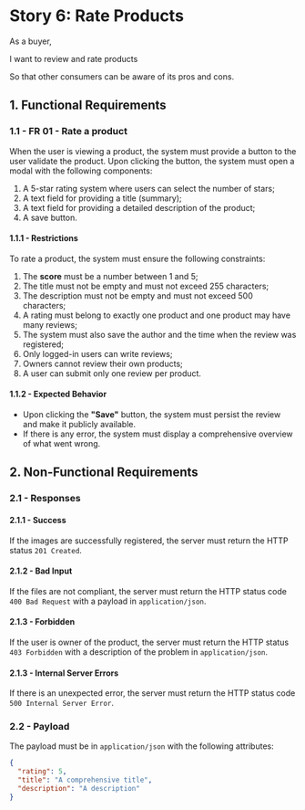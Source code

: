 # Story 6: Rate Products
As a buyer, 

I want to review and rate products

So that other consumers can be aware of its pros and cons.

## 1. Functional Requirements
### 1.1 - FR 01 - Rate a product
When the user is viewing a product, the system must provide a button to the user validate the product.
Upon clicking the button, the system must open a modal with the following components:
1. A 5-star rating system where users can select the number of stars;
2. A text field for providing a title (summary);
3. A text field for providing a detailed description of the product;
4. A save button.

#### 1.1.1 - Restrictions
To rate a product, the system must ensure the following constraints:
1. The **score** must be a number between 1 and 5;
2. The title must not be empty and must not exceed 255 characters;
3. The description must not be empty and must not exceed 500 characters;
4. A rating must belong to exactly one product and one product may have many reviews;
5. The system must also save the author and the time when the review was registered;
6. Only logged-in users can write reviews;
7. Owners cannot review their own products;
8. A user can submit only one review per product.

#### 1.1.2 - Expected Behavior
- Upon clicking the **"Save"** button, the system must persist the review and make it publicly available.
- If there is any error, the system must display a comprehensive overview of what went wrong.

## 2. Non-Functional Requirements
### 2.1 - Responses
#### 2.1.1 - Success
If the images are successfully registered, the server must return the HTTP status `201 Created`.

#### 2.1.2 - Bad Input
If the files are not compliant, the server must return the HTTP status code `400 Bad Request` with a payload in `application/json`.

#### 2.1.3 - Forbidden
If the user is owner of the product, the server must return the HTTP status `403 Forbidden` with a description of the problem in `application/json`.

#### 2.1.3 - Internal Server Errors
If there is an unexpected error, the server must return the HTTP status code `500 Internal Server Error`.

### 2.2 - Payload
The payload must be in `application/json` with the following attributes:
```json
{
  "rating": 5,
  "title": "A comprehensive title",
  "description": "A description"
}
```